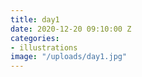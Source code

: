 ```yaml
---
title: day1
date: 2020-12-20 09:10:00 Z
categories:
- illustrations
image: "/uploads/day1.jpg"
---
```


